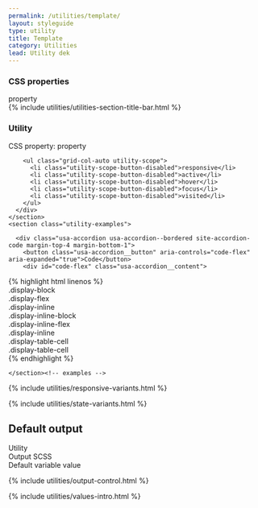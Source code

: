 ```yaml
---
permalink: /utilities/template/
layout: styleguide
type: utility
title: Template
category: Utilities
lead: Utility dek
---
```


<div class="utilities-properties">
  <h3 class="utilities-property-title">CSS properties</h3>
  <div class="margin-top-1">
    <span class="property utilities-property">property</span>
  </div>
</div>

<section class="utilities-section">
  {% include utilities/utilities-section-title-bar.html %}

  <section class="utility" id="utility-display">
    <section class="utility-title-bar">
      <div class="grid-row">
        <div class="grid-col-fill">
          <h3 class="grid-col-auto utility-title">Utility</h3>
          <p class="utility-property">CSS property: <span class="utility-property-code">property</span></p>
        </div>

        <ul class="grid-col-auto utility-scope">
          <li class="utility-scope-button-disabled">responsive</li>
          <li class="utility-scope-button-disabled">active</li>
          <li class="utility-scope-button-disabled">hover</li>
          <li class="utility-scope-button-disabled">focus</li>
          <li class="utility-scope-button-disabled">visited</li>
        </ul>
      </div>
    </section>
    <section class="utility-examples">

      <div class="usa-accordion usa-accordion--bordered site-accordion-code margin-top-4 margin-bottom-1">
        <button class="usa-accordion__button" aria-controls="code-flex" aria-expanded="true">Code</button>
        <div id="code-flex" class="usa-accordion__content">
<div markdown="1" class="font-mono-xs">
{% highlight html linenos %}
<div class="display-block border-1px ...">.display-block</div>
<div class="display-flex border-1px ...">.display-flex</div>
<div class="display-inline border-1px ...">.display-inline</div>
<div class="display-inline-block border-1px ...">.display-inline-block</div>
<div class="display-inline-flex border-1px ...">.display-inline-flex</div>
<div class="display-none border-1px ...">.display-inline</div>
<div class="display-table">
<div class="display-table-row">
<div class="display-table-cell border-1px ...">.display-table-cell</div>
<div class="display-table-cell border-1px ...">.display-table-cell</div>
</div>
{% endhighlight %}
</div><!-- markdown -->
        </div><!-- code-content -->
      </div><!-- code-sample -->

    </section><!-- examples -->
  </section><!-- utility -->
</section><!-- utilities -->

{% include utilities/responsive-variants.html %}

{% include utilities/state-variants.html %}

<section class="utilities-section">
  <h2 class="utilities-section-title">Default output</h2>
  <div class="grid-row font-sans-1 text-bold border-bottom padding-bottom-05 margin-top-2 border-base-light">
    <div class="grid-col-4">Utility</div>
    <div class="grid-col-6">Output SCSS</div>
    <div class="grid-col-2">Default variable value</div>
  </div>
  <dl class="output-list">
  </dl>
</section>

{% include utilities/output-control.html %}

<section class="utilities-section margin-top-6">
  {% include utilities/values-intro.html %}
</section>
